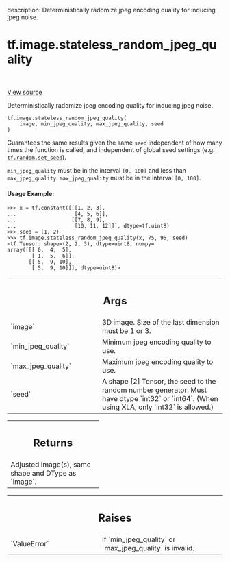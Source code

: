 description: Deterministically radomize jpeg encoding quality for inducing jpeg noise.

<div itemscope itemtype="http://developers.google.com/ReferenceObject">
<meta itemprop="name" content="tf.image.stateless_random_jpeg_quality" />
<meta itemprop="path" content="Stable" />
</div>

# tf.image.stateless_random_jpeg_quality

<!-- Insert buttons and diff -->

<table class="tfo-notebook-buttons tfo-api nocontent" align="left">

</table>

<a target="_blank" class="external" href="/code/stable/tensorflow/python/ops/image_ops_impl.py">View source</a>



Deterministically radomize jpeg encoding quality for inducing jpeg noise.


<pre class="devsite-click-to-copy prettyprint lang-py tfo-signature-link">
<code>tf.image.stateless_random_jpeg_quality(
    image, min_jpeg_quality, max_jpeg_quality, seed
)
</code></pre>



<!-- Placeholder for "Used in" -->

Guarantees the same results given the same `seed` independent of how many
times the function is called, and independent of global seed settings (e.g.
<a href="../../tf/random/set_seed.md"><code>tf.random.set_seed</code></a>).

`min_jpeg_quality` must be in the interval `[0, 100]` and less than
`max_jpeg_quality`.
`max_jpeg_quality` must be in the interval `[0, 100]`.

#### Usage Example:



```
>>> x = tf.constant([[[1, 2, 3],
...                   [4, 5, 6]],
...                  [[7, 8, 9],
...                   [10, 11, 12]]], dtype=tf.uint8)
>>> seed = (1, 2)
>>> tf.image.stateless_random_jpeg_quality(x, 75, 95, seed)
<tf.Tensor: shape=(2, 2, 3), dtype=uint8, numpy=
array([[[ 0,  4,  5],
        [ 1,  5,  6]],
       [[ 5,  9, 10],
        [ 5,  9, 10]]], dtype=uint8)>
```

<!-- Tabular view -->
 <table class="responsive fixed orange">
<colgroup><col width="214px"><col></colgroup>
<tr><th colspan="2"><h2 class="add-link">Args</h2></th></tr>

<tr>
<td>
`image`<a id="image"></a>
</td>
<td>
3D image. Size of the last dimension must be 1 or 3.
</td>
</tr><tr>
<td>
`min_jpeg_quality`<a id="min_jpeg_quality"></a>
</td>
<td>
Minimum jpeg encoding quality to use.
</td>
</tr><tr>
<td>
`max_jpeg_quality`<a id="max_jpeg_quality"></a>
</td>
<td>
Maximum jpeg encoding quality to use.
</td>
</tr><tr>
<td>
`seed`<a id="seed"></a>
</td>
<td>
A shape [2] Tensor, the seed to the random number generator. Must have
dtype `int32` or `int64`. (When using XLA, only `int32` is allowed.)
</td>
</tr>
</table>



<!-- Tabular view -->
 <table class="responsive fixed orange">
<colgroup><col width="214px"><col></colgroup>
<tr><th colspan="2"><h2 class="add-link">Returns</h2></th></tr>
<tr class="alt">
<td colspan="2">
Adjusted image(s), same shape and DType as `image`.
</td>
</tr>

</table>



<!-- Tabular view -->
 <table class="responsive fixed orange">
<colgroup><col width="214px"><col></colgroup>
<tr><th colspan="2"><h2 class="add-link">Raises</h2></th></tr>

<tr>
<td>
`ValueError`<a id="ValueError"></a>
</td>
<td>
if `min_jpeg_quality` or `max_jpeg_quality` is invalid.
</td>
</tr>
</table>

